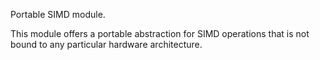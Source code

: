 Portable SIMD module.

This module offers a portable abstraction for SIMD operations
that is not bound to any particular hardware architecture.
